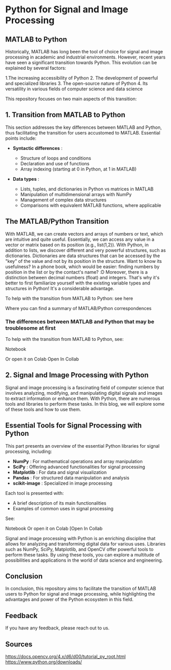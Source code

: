 # Python for Signal and Image Processing


## MATLAB to Python

Historically, MATLAB has long been the tool of choice for signal and image processing in academic and industrial environments. However, recent years have seen a significant transition towards Python. This evolution can be explained by several factors:

1.The increasing accessibility of Python
2. The development of powerful and specialized libraries
3. The open-source nature of Python
4. Its versatility in various fields of computer science and data science

This repository focuses on two main aspects of this transition:

## 1. Transition from MATLAB to Python

This section addresses the key differences between MATLAB and Python, thus facilitating the transition for users accustomed to MATLAB. Essential points include:

- **Syntactic differences** :
  - Structure of loops and conditions
  - Declaration and use of functions
  - Array indexing (starting at 0 in Python, at 1 in MATLAB)

- **Data types** :

  - Lists, tuples, and dictionaries in Python vs matrices in MATLAB
  - Manipulation of multidimensional arrays with NumPy
  - Management of complex data structures
  - Comparisons with equivalent MATLAB functions, where applicable

## The MATLAB/Python Transition

With MATLAB, we can create vectors and arrays of numbers or text, which are intuitive and quite useful. Essentially, we can access any value in a vector or matrix based on its position (e.g., list(1,2)). With Python, in addition to lists, we discover different and very powerful structures, such as dictionaries. Dictionaries are data structures that can be accessed by the "key" of the value and not by its position in the structure. Want to know its usefulness? In a phone book, which would be easier: finding numbers by position in the list or by the contact's name? :D Moreover, there is a distinction between decimal numbers (float) and integers. That's why it's better to first familiarize yourself with the existing variable types and structures in Python! It's a considerable advantage.

To help with the transition from MATLAB to Python: see here

Where you can find a summary of MATLAB/Python correspondences

### The differences between MATLAB and Python that may be troublesome at first

To help with the transition from MATLAB to Python, see:

Notebook


Or open it on Colab
Open In Collab


## 2. Signal and Image Processing with Python

Signal and image processing is a fascinating field of computer science that involves analyzing, modifying, and manipulating digital signals and images to extract information or enhance them. With Python, there are numerous tools and libraries to perform these tasks. In this blog, we will explore some of these tools and how to use them.

## Essential Tools for Signal Processing with Python

This part presents an overview of the essential Python libraries for signal processing, including:
- **NumPy** : For mathematical operations and array manipulation
- **SciPy** : Offering advanced functionalities for signal processing
- **Matplotlib** : For data and signal visualization
- **Pandas** : For structured data manipulation and analysis
- **scikit-image** : Specialized in image processing

Each tool is presented with:

- A brief description of its main functionalities
- Examples of common uses in signal processing

See:

Notebook
Or open it on Colab
[Open In Collab

Signal and image processing with Python is an enriching discipline that allows for analyzing and transforming digital data for various uses. Libraries such as NumPy, SciPy, Matplotlib, and OpenCV offer powerful tools to perform these tasks. By using these tools, you can explore a multitude of possibilities and applications in the world of data science and engineering.
## Conclusion
In conclusion, this repository aims to facilitate the transition of MATLAB users to Python for signal and image processing, while highlighting the advantages and power of the Python ecosystem in this field.
## Feedback
If you have any feedback, please reach out to us.
## Sources
https://docs.opencv.org/4.x/d6/d00/tutorial_py_root.html
https://www.python.org/downloads/
